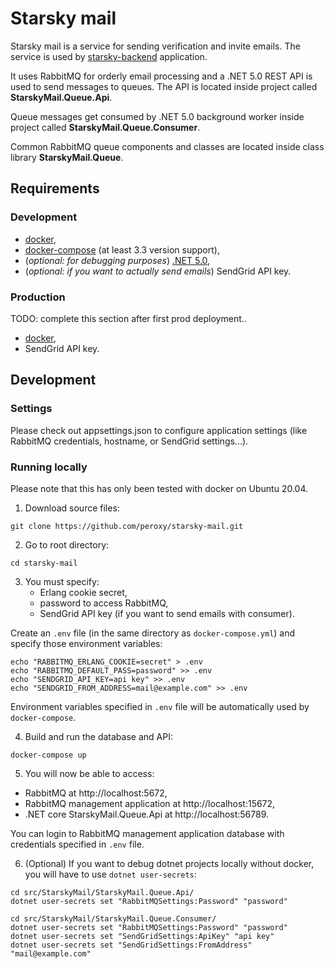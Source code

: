 # Starsky mail
 Starsky mail is a service for sending verification and invite emails. 
 The service is used by [starsky-backend](https://github.com/peroxy/starsky-backend) application.

It uses RabbitMQ for orderly email processing and a .NET 5.0 REST API is used to send messages to queues. 
The API is located inside project called **StarskyMail.Queue.Api**.

Queue messages get consumed by .NET 5.0 background worker inside project called **StarskyMail.Queue.Consumer**.

Common RabbitMQ queue components and classes are located inside class library **StarskyMail.Queue**. 

## Requirements

### Development
- [docker](https://docs.docker.com/get-docker/),
- [docker-compose](https://docs.docker.com/compose/install/) (at least 3.3 version support),
- (_optional: for debugging purposes_) [.NET 5.0](https://dotnet.microsoft.com/download/dotnet/5.0),
- (_optional: if you want to actually send emails_) SendGrid API key.

### Production
TODO: complete this section after first prod deployment..

- [docker](https://docs.docker.com/get-docker/),
- SendGrid API key.

## Development

### Settings

Please check out appsettings.json to configure application settings 
(like RabbitMQ credentials, hostname, or SendGrid settings...).

### Running locally
Please note that this has only been tested with docker on Ubuntu 20.04.

1. Download source files:

```shell script
git clone https://github.com/peroxy/starsky-mail.git
```

2. Go to root directory:

```shell script
cd starsky-mail
```

3. You must specify: 
   - Erlang cookie secret, 
   - password to access RabbitMQ,
   - SendGrid API key (if you want to send emails with consumer).

Create an `.env` file (in the same directory as `docker-compose.yml`) and specify those environment variables:

```shell script
echo "RABBITMQ_ERLANG_COOKIE=secret" > .env
echo "RABBITMQ_DEFAULT_PASS=password" >> .env
echo "SENDGRID_API_KEY=api key" >> .env
echo "SENDGRID_FROM_ADDRESS=mail@example.com" >> .env
```

Environment variables specified in `.env` file will be automatically used by `docker-compose`.

4. Build and run the database and API:

```shell script
docker-compose up
```

5. You will now be able to access:
- RabbitMQ at http://localhost:5672,
- RabbitMQ management application at http://localhost:15672,
- .NET core StarskyMail.Queue.Api at http://localhost:56789. 

You can login to RabbitMQ management application database with credentials specified in `.env` file.

6. (Optional) If you want to debug dotnet projects locally without docker, you will have to use `dotnet user-secrets`:

```shell script
cd src/StarskyMail/StarskyMail.Queue.Api/
dotnet user-secrets set "RabbitMQSettings:Password" "password"

cd src/StarskyMail/StarskyMail.Queue.Consumer/
dotnet user-secrets set "RabbitMQSettings:Password" "password"
dotnet user-secrets set "SendGridSettings:ApiKey" "api key"
dotnet user-secrets set "SendGridSettings:FromAddress" "mail@example.com"
```

